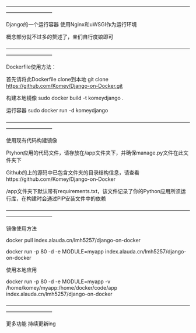 —————————————————————————————————————————————

Django的一个运行容器
使用Nginx和uWSGI作为运行环境

概念部分就不过多的赘述了，亲们自行度娘即可

—————————————————————————————————————————————

Dockerfile使用方法：

首先请将此Dockerfile clone到本地
git clone https://github.com/Komey/Django-on-Docker.git

构建本地镜像
sudo docker build -t komeydjango .

运行容器
sudo docker run -d komeydjango

—————————————————————————————————————————————

使用现有代码构建镜像

Ptyhon应用的代码文件，请存放在/app文件夹下，并确保manage.py文件在此文件夹下

Github的上的源码中已包含文件夹的目录结构信息，请查看https://github.com/Komey/Django-on-Docker

/app文件夹下默认带有requirements.txt，该文件记录了你的Python应用所须运行库，在构建时会通过PIP安装文件中的依赖


—————————————————————————————————————————————

镜像使用方法

docker pull index.alauda.cn/lmh5257/django-on-docker

docker run -p 80 -d -e MODULE=myapp index.alauda.cn/lmh5257/django-on-docker

使用本地应用

docker run -p 80 -d -e MODULE=myapp -v /home/komey/myapp:/home/docker/code/app index.alauda.cn/lmh5257/django-on-docker

—————————————————————————————————————————————

更多功能 持续更新ing